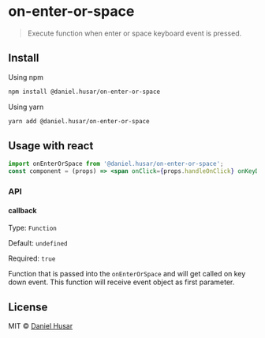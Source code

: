 # on-enter-or-space

 > Execute function when enter or space keyboard event is pressed.


## Install

Using npm
```sh
npm install @daniel.husar/on-enter-or-space
```

Using yarn
```sh
yarn add @daniel.husar/on-enter-or-space
```

## Usage with react

```jsx
import onEnterOrSpace from '@daniel.husar/on-enter-or-space';
const component = (props) => <span onClick={props.handleOnClick} onKeyDown={onEnterOrSpace(props.handleOnClick)} />
```

### API

#### callback

Type: `Function`

Default: `undefined`

Required: `true`

Function that is passed into the `onEnterOrSpace` and will get called on key down event. This function will receive event object as first parameter.


## License

MIT © [Daniel Husar](https://github.com/danielhusar)
